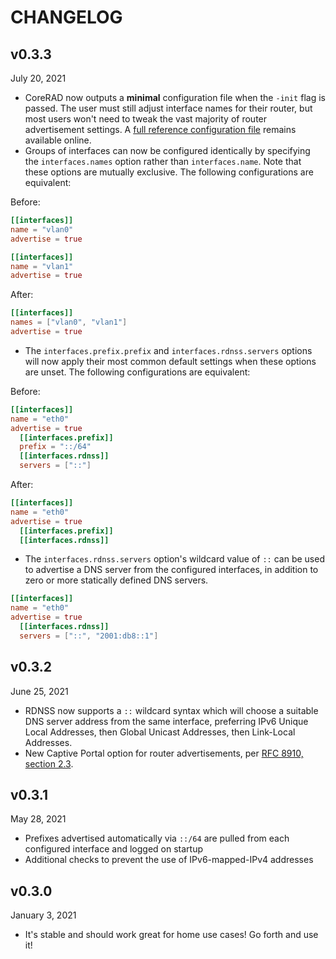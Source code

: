 # CHANGELOG

## v0.3.3
July 20, 2021

- CoreRAD now outputs a **minimal** configuration file when the `-init` flag is
  passed. The user must still adjust interface names for their router, but most
  users won't need to tweak the vast majority of router advertisement settings.
  A [full reference configuration
  file](https://github.com/mdlayher/corerad/blob/main/internal/config/reference.toml)
  remains available online.
- Groups of interfaces can now be configured identically by specifying the
  `interfaces.names` option rather than `interfaces.name`. Note that these
  options are mutually exclusive. The following configurations are equivalent:

Before:
```toml
[[interfaces]]
name = "vlan0"
advertise = true

[[interfaces]]
name = "vlan1"
advertise = true
```

After:
```toml
[[interfaces]]
names = ["vlan0", "vlan1"]
advertise = true
```

- The `interfaces.prefix.prefix` and `interfaces.rdnss.servers` options will now
  apply their most common default settings when these options are unset. The
  following configurations are equivalent:

Before:
```toml
[[interfaces]]
name = "eth0"
advertise = true
  [[interfaces.prefix]]
  prefix = "::/64"
  [[interfaces.rdnss]]
  servers = ["::"]
```

After:
```toml
[[interfaces]]
name = "eth0"
advertise = true
  [[interfaces.prefix]]
  [[interfaces.rdnss]]
```

- The `interfaces.rdnss.servers` option's wildcard value of `::` can be used to
  advertise a DNS server from the configured interfaces, in addition to zero or
  more statically defined DNS servers.

```toml
[[interfaces]]
name = "eth0"
advertise = true
  [[interfaces.rdnss]]
  servers = ["::", "2001:db8::1"]
```

## v0.3.2
June 25, 2021

- RDNSS now supports a `::` wildcard syntax which will choose a suitable DNS
  server address from the same interface, preferring IPv6 Unique Local
  Addresses, then Global Unicast Addresses, then Link-Local Addresses.
- New Captive Portal option for router advertisements, per [RFC 8910, section
  2.3](https://www.rfc-editor.org/rfc/rfc8910.html#name-the-captive-portal-ipv6-ra-).

## v0.3.1
May 28, 2021

- Prefixes advertised automatically via `::/64` are pulled from each configured
  interface and logged on startup
- Additional checks to prevent the use of IPv6-mapped-IPv4 addresses

## v0.3.0
January 3, 2021

- It's stable and should work great for home use cases! Go forth and use it!
